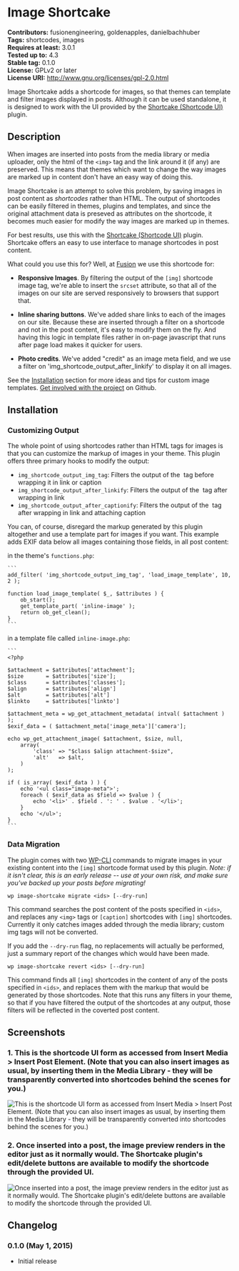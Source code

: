 # Image Shortcake #
**Contributors:** fusionengineering, goldenapples, danielbachhuber  
**Tags:** shortcodes, images  
**Requires at least:** 3.0.1  
**Tested up to:** 4.3  
**Stable tag:** 0.1.0  
**License:** GPLv2 or later  
**License URI:** http://www.gnu.org/licenses/gpl-2.0.html  

Image Shortcake adds a shortcode for images, so that themes can template and filter images displayed in posts. Although it can be used standalone, it is designed to work with the UI provided by the [Shortcake (Shortcode UI)](https://github.com/fusioneng/Shortcake) plugin.

## Description ##

When images are inserted into posts from the media library or media uploader, only the html of the `<img>` tag and the link around it (if any) are preserved. This means that themes which want to change the way images are marked up in content don't have an easy way of doing this.

Image Shortcake is an attempt to solve this problem, by saving images in post content as _shortcodes_ rather than HTML. The output of shortcodes can be easily filtered in themes, plugins and templates, and since the original attachment data is preseved as attributes on the shortcode, it becomes much easier for modify the way images are marked up in themes.

For best results, use this with the [Shortcake (Shortcode UI)](https://github.com/fusioneng/Shortcake) plugin. Shortcake offers an easy to use interface to manage shortcodes in post content.

What could you use this for? Well, at [Fusion](http://fusion.net) we use this shortcode for:

* **Responsive Images**. By filtering the output of the `[img]` shortcode image tag, we're able to insert the `srcset` attribute, so that all of the images on our site are served responsively to browsers that support that.

* **Inline sharing buttons**. We've added share links to each of the images on our site. Because these are inserted through a filter on a shortcode and not in the post content, it's easy to modify them on the fly. And having this logic in template files rather in on-page javascript that runs after page load makes it quicker for users.

* **Photo credits**. We've added "credit" as an image meta field, and we use a filter on 'img_shortcode_output_after_linkify' to display it on all images.

See the [Installation](#Installation) section for more ideas and tips for custom image templates. [Get involved with the project](https://github.com/fusioneng/image-shortcake) on Github.

## Installation ##

### Customizing Output ###

The whole point of using shortcodes rather than HTML tags for images is that you can customize the markup of images in your theme. This plugin offers three primary hooks to modify the output:

* `img_shortcode_output_img_tag`: Filters the output of the <img> tag before wrapping it in link or caption
* `img_shortcode_output_after_linkify`: Filters the output of the <img> tag after wrapping in link
* `img_shortcode_output_after_captionify`: Filters the output of the <img> tag after wrapping in link and attaching caption

You can, of course, disregard the markup generated by this plugin altogether and use a template part for images if you want. This example adds EXIF data below all images containing those fields, in all post content:

in the theme's `functions.php`:

	```
	add_filter( 'img_shortcode_output_img_tag', 'load_image_template', 10, 2 );

	function load_image_template( $_, $attributes ) {
		ob_start();
		get_template_part( 'inline-image' );
		return ob_get_clean();
	}
	```

in a template file called `inline-image.php`:

	```
	<?php

	$attachment = $attributes['attachment'];
	$size       = $attributes['size'];
	$class      = $attributes['classes'];
	$align      = $attributes['align']
	$alt        = $attributes['alt']
	$linkto     = $attributes['linkto']

	$attachment_meta = wp_get_attachment_metadata( intval( $attachment ) );
	$exif_data = ( $attachment_meta['image_meta']['camera'];

	echo wp_get_attachment_image( $attachment, $size, null,
		array(
			'class' => "$class $align attachment-$size",
			'alt'   => $alt,
		)
	);

	if ( is_array( $exif_data ) ) {
		echo '<ul class="image-meta">';
		foreach ( $exif_data as $field => $value ) {
			echo '<li>' . $field . ': ' . $value . '</li>';
		}
		echo '</ul>';
	}
	```


### Data Migration ###

The plugin comes with two [WP-CLI](http://wp-cli.org) commands to migrate images in your existing content into the `[img]` shortcode format used by
this plugin. _Note: if it isn't clear, this is an early release -- use at your own risk, and make sure you've backed up your posts before migrating!_

`wp image-shortcake migrate <ids> [--dry-run]`

This command searches the post content of the posts specified in `<ids>`, and replaces any `<img>` tags or `[caption]` shortcodes with `[img]`
shortcodes. Currently it only catches images added through the media library; custom img tags will not be converted.

If you add the `--dry-run` flag, no replacements will actually be performed, just a summary report of the changes which would have been made.

`wp image-shortcake revert <ids> [--dry-run]`

This command finds all `[img]` shortcodes in the content of any of the posts specified in `<ids>`, and replaces them with the markup that would be generated by those shortcodes. Note that this runs any filters in your theme, so that if you have filtered the output of the shortcodes at any output, those filters will be reflected in the coverted post content.

## Screenshots ##

### 1. This is the shortcode UI form as accessed from **Insert Media > Insert Post Element**. (Note that you can also insert images as usual, by inserting them in the Media Library - they will be transparently converted into shortcodes behind the scenes for you.) ###
![This is the shortcode UI form as accessed from **Insert Media > Insert Post Element**. (Note that you can also insert images as usual, by inserting them in the Media Library - they will be transparently converted into shortcodes behind the scenes for you.)](https://s.w.org/plugins/image-shortcake/screenshot-1.png)

### 2. Once inserted into a post, the image preview renders in the editor just as it normally would. The Shortcake plugin's edit/delete buttons are available to modify the shortcode through the provided UI. ###
![Once inserted into a post, the image preview renders in the editor just as it normally would. The Shortcake plugin's edit/delete buttons are available to modify the shortcode through the provided UI.](https://s.w.org/plugins/image-shortcake/screenshot-2.png)


## Changelog ##

### 0.1.0 (May 1, 2015) ###
* Initial release
